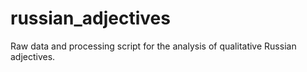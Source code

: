 # russian_adjectives
Raw data and processing script for the analysis of qualitative Russian adjectives.
